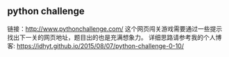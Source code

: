 ## python challenge
链接：http://www.pythonchallenge.com/
这个网页闯关游戏需要通过一些提示找出下一关的网页地址，题目出的也是充满想象力。
详细思路请参考我的个人博客: 
https://idhyt.github.io/2015/08/07/python-challenge-0-10/
